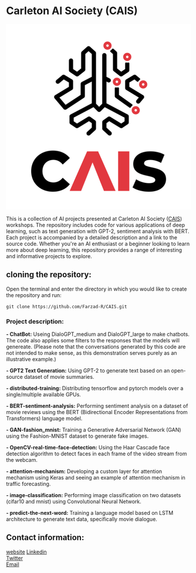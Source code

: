 # Carleton AI Society (CAIS)
![CAIS](logo/CAIS.png)

This is a collection of AI projects presented at Carleton AI Society ([CAIS](https://carletonai.com/)) workshops. The repository includes code for 
various applications of deep learning, such as text generation with GPT-2, sentiment analysis with BERT. Each project is accompanied by a detailed 
description and a link to the source code. Whether you're an AI enthusiast or a beginner looking to learn more about deep learning, this repository 
provides a range of interesting and informative projects to explore.


## cloning the repository:
Open the terminal and enter the directory in which you would like to create the repository and run:

```
git clone https://github.com/Farzad-R/CAIS.git
```

### Project description:
<p>
    <b>- ChatBot:</b> Useing DialoGPT_medium and DialoGPT_large to make chatbots. The code also applies some filters to the 
    responses that the models will genereate. (Please note that the conversations generated by this code are not intended to make sense, 
    as this demonstration serves purely as an illustrative example.)
</p>

<p>
    <b>- GPT2 Text Generation:</b> Using GPT-2 to generate text based on an open-source dataset of movie summaries.
</p>

<p>
    <b>- distributed-training:</b> Distributing tensorflow and pytorch models over a single/multiple
    available GPUs.
</p>
<p>
    <b>- BERT-sentiment-analysis:</b> Performing sentiment analysis on a dataset of movie reviews
    using the BERT (Bidirectional Encoder Representations from Transformers) language model.
</p>
<p>
    <b>- GAN-fashion_mnist:</b> Training a Generative Adversarial Network (GAN) using the Fashion-MNIST
    dataset to generate fake images.

</p>
<p>
    <b>- OpenCV-real-time-face-detection:</b> Using the Haar Cascade face detection algorithm to detect
    faces in each frame of the video stream from the webcam.

</p>
<p>
    <b>- attention-mechanism:</b> Developing a custom layer for attention mechanism using Keras and seeing
    an example of attention mechanism in traffic forecasting.

</p>
<p>
    <b>- image-classification:</b> Performing image classification on two datasets (cifar10 and mnist)
    using Convolutional Neural Network.

</p>
<p>
    <b>- predict-the-next-word:</b> Training a language model based on LSTM architecture to generate text
    data, specifically movie dialogue.

</p>

## Contact information:
[website](https://farzad-r.github.io/)
[Linkedin](https://www.linkedin.com/in/farzad-roozitalab-173066152/)</br>
[Twitter](https://twitter.com/Farzad_rzt)</br>
[Email](farzadroozitalab@cmail.carleton.ca)